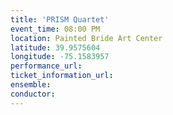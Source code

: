 ```yaml
---
title: 'PRISM Quartet'
event_time: 08:00 PM
location: Painted Bride Art Center
latitude: 39.9575604
longitude: -75.1583957
performance_url: 
ticket_information_url: 
ensemble: 
conductor: 
---
```

